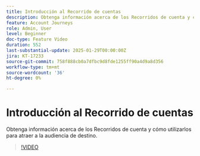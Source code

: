 ```yaml
---
title: Introducción al Recorrido de cuentas
description: Obtenga información acerca de los Recorridos de cuenta y cómo utilizarlos para atraer a la audiencia de destino.
feature: Account Journeys
role: Admin, User
level: Beginner
doc-type: Feature Video
duration: 552
last-substantial-update: 2025-01-29T00:00:00Z
jira: KT-17233
source-git-commit: 758f888cb0a7dfbc9d8fde1255ff90a4d9a8d356
workflow-type: tm+mt
source-wordcount: '36'
ht-degree: 0%

---
```



# Introducción al Recorrido de cuentas

Obtenga información acerca de los Recorridos de cuenta y cómo utilizarlos para atraer a la audiencia de destino.

>[!VIDEO](https://video.tv.adobe.com/v/3443210/?learn=on&enablevpops&captions=spa)
